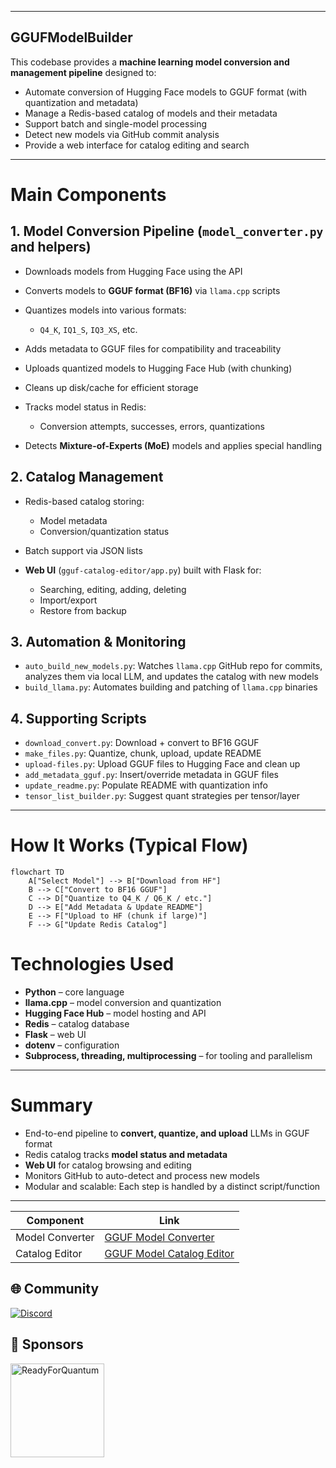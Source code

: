 
---

## GGUFModelBuilder

This codebase provides a **machine learning model conversion and management pipeline** designed to:

* Automate conversion of Hugging Face models to GGUF format (with quantization and metadata)
* Manage a Redis-based catalog of models and their metadata
* Support batch and single-model processing
* Detect new models via GitHub commit analysis
* Provide a web interface for catalog editing and search

---

# Main Components

## 1. Model Conversion Pipeline (`model_converter.py` and helpers)

* Downloads models from Hugging Face using the API
* Converts models to **GGUF format (BF16)** via `llama.cpp` scripts
* Quantizes models into various formats:

  * `Q4_K`, `IQ1_S`, `IQ3_XS`, etc.
* Adds metadata to GGUF files for compatibility and traceability
* Uploads quantized models to Hugging Face Hub (with chunking)
* Cleans up disk/cache for efficient storage
* Tracks model status in Redis:

  * Conversion attempts, successes, errors, quantizations
* Detects **Mixture-of-Experts (MoE)** models and applies special handling

## 2. Catalog Management

* Redis-based catalog storing:

  * Model metadata
  * Conversion/quantization status
* Batch support via JSON lists
* **Web UI** (`gguf-catalog-editor/app.py`) built with Flask for:

  * Searching, editing, adding, deleting
  * Import/export
  * Restore from backup

## 3. Automation & Monitoring

* `auto_build_new_models.py`:
  Watches `llama.cpp` GitHub repo for commits, analyzes them via local LLM, and updates the catalog with new models
* `build_llama.py`:
  Automates building and patching of `llama.cpp` binaries

## 4. Supporting Scripts

* `download_convert.py`: Download + convert to BF16 GGUF
* `make_files.py`: Quantize, chunk, upload, update README
* `upload-files.py`: Upload GGUF files to Hugging Face and clean up
* `add_metadata_gguf.py`: Insert/override metadata in GGUF files
* `update_readme.py`: Populate README with quantization info
* `tensor_list_builder.py`: Suggest quant strategies per tensor/layer

---

# How It Works (Typical Flow)

```mermaid
flowchart TD
    A["Select Model"] --> B["Download from HF"]
    B --> C["Convert to BF16 GGUF"]
    C --> D["Quantize to Q4_K / Q6_K / etc."]
    D --> E["Add Metadata & Update README"]
    E --> F["Upload to HF (chunk if large)"]
    F --> G["Update Redis Catalog"]
```

# Technologies Used

* **Python** – core language
* **llama.cpp** – model conversion and quantization
* **Hugging Face Hub** – model hosting and API
* **Redis** – catalog database
* **Flask** – web UI
* **dotenv** – configuration
* **Subprocess, threading, multiprocessing** – for tooling and parallelism

---

# Summary

* End-to-end pipeline to **convert, quantize, and upload** LLMs in GGUF format
* Redis catalog tracks **model status and metadata**
* **Web UI** for catalog browsing and editing
* Monitors GitHub to auto-detect and process new models
* Modular and scalable: Each step is handled by a distinct script/function

---

| Component | Link |
|-----------|------|
| Model Converter | [GGUF Model Converter](https://github.com/Mungert69/GGUFModelBuilder/wiki/Model-Converter) |
| Catalog Editor | [GGUF Model Catalog Editor](https://github.com/Mungert69/GGUFModelBuilder/wiki/GGUF-Model-Catalog-Editor) |


## 🌐 Community

[![Discord](https://img.shields.io/badge/Discord-Join_Server-5865F2?logo=discord)](https://discord.gg/pG4gEE4QXz)


## 🤝 Sponsors

<a href="https://readyforquantum.com/?utm_source=github&utm_medium=referral&utm_campaign=ggufmodelbuilder_readme" target="_blank">
  <img src="https://readyforquantum.com/logo.png" alt="ReadyForQuantum" width="150">
</a>





